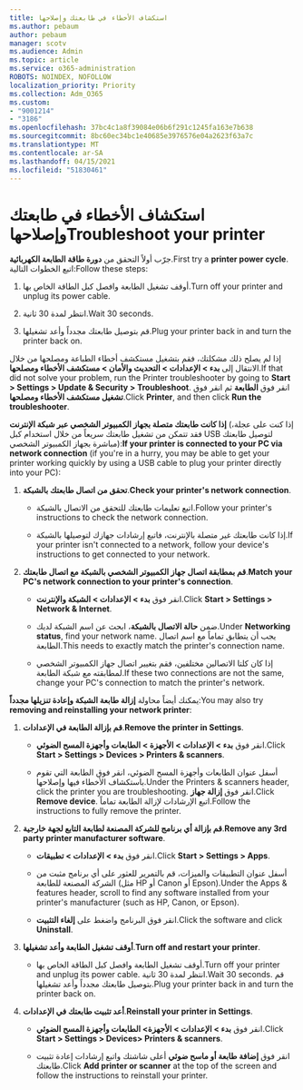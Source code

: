 ```yaml
---
title: استكشاف الأخطاء في طابعتك وإصلاحها
ms.author: pebaum
author: pebaum
manager: scotv
ms.audience: Admin
ms.topic: article
ms.service: o365-administration
ROBOTS: NOINDEX, NOFOLLOW
localization_priority: Priority
ms.collection: Adm_O365
ms.custom:
- "9001214"
- "3186"
ms.openlocfilehash: 37bc4c1a8f39084e06b6f291c1245fa163e7b638
ms.sourcegitcommit: 8bc60ec34bc1e40685e3976576e04a2623f63a7c
ms.translationtype: MT
ms.contentlocale: ar-SA
ms.lasthandoff: 04/15/2021
ms.locfileid: "51830461"
---
```

# <a name="troubleshoot-your-printer"></a><span data-ttu-id="d71bb-102">استكشاف الأخطاء في طابعتك وإصلاحها</span><span class="sxs-lookup"><span data-stu-id="d71bb-102">Troubleshoot your printer</span></span>

<span data-ttu-id="d71bb-103">جرّب أولاً التحقق من **دورة طاقة الطابعة الكهربائية**.</span><span class="sxs-lookup"><span data-stu-id="d71bb-103">First try a **printer power cycle**.</span></span> <span data-ttu-id="d71bb-104">اتبع الخطوات التالية:</span><span class="sxs-lookup"><span data-stu-id="d71bb-104">Follow these steps:</span></span>

1. <span data-ttu-id="d71bb-105">أوقف تشغيل الطابعة وافصل كبل الطاقة الخاص بها.</span><span class="sxs-lookup"><span data-stu-id="d71bb-105">Turn off your printer and unplug its power cable.</span></span>

2. <span data-ttu-id="d71bb-106">انتظر لمدة 30 ثانية.</span><span class="sxs-lookup"><span data-stu-id="d71bb-106">Wait 30 seconds.</span></span>

3. <span data-ttu-id="d71bb-107">قم بتوصيل طابعتك مجدداً وأعد تشغيلها.</span><span class="sxs-lookup"><span data-stu-id="d71bb-107">Plug your printer back in and turn the printer back on.</span></span>

<span data-ttu-id="d71bb-108">إذا لم يصلح ذلك مشكلتك، فقم بتشغيل مستكشف أخطاء الطباعة ومصلحها من خلال الانتقال إلى **بدء > الإعدادات > التحديث والأمان > مستكشف الأخطاء ومصلحها**.</span><span class="sxs-lookup"><span data-stu-id="d71bb-108">If that did not solve your problem, run the Printer troubleshooter by going to **Start > Settings > Update & Security > Troubleshoot**.</span></span> <span data-ttu-id="d71bb-109">انقر فوق **الطابعة** ثم انقر فوق **تشغيل مستكشف الأخطاء ومصلحها**.</span><span class="sxs-lookup"><span data-stu-id="d71bb-109">Click **Printer**, and then click **Run the troubleshooter**.</span></span>

<span data-ttu-id="d71bb-110">**إذا كانت طابعتك متصلة بجهاز الكمبيوتر الشخصي عبر شبكة الإنترنت** (إذا كنت على عجلة، فقد تتمكن من تشغيل طابعتك سريعاً من خلال استخدام كبل USB لتوصيل طابعتك مباشرة بجهاز الكمبيوتر الشخصي):</span><span class="sxs-lookup"><span data-stu-id="d71bb-110">**If your printer is connected to your PC via network connection** (if you're in a hurry, you may be able to get your printer working quickly by using a USB cable to plug your printer directly into your PC):</span></span>

1. <span data-ttu-id="d71bb-111">**تحقق من اتصال طابعتك بالشبكة**.</span><span class="sxs-lookup"><span data-stu-id="d71bb-111">**Check your printer's network connection**.</span></span>
    
    - <span data-ttu-id="d71bb-112">اتبع تعليمات طابعتك للتحقق من الاتصال بالشبكة.</span><span class="sxs-lookup"><span data-stu-id="d71bb-112">Follow your printer's instructions to check the network connection.</span></span>

    - <span data-ttu-id="d71bb-113">إذا كانت طابعتك غير متصلة بالإنترنت، فاتبع إرشادات جهازك لتوصيلها بالشبكة.</span><span class="sxs-lookup"><span data-stu-id="d71bb-113">If your printer isn't connected to a network, follow your device's instructions to get connected to your network.</span></span>

2. <span data-ttu-id="d71bb-114">**قم بمطابقة اتصال جهاز الكمبيوتر الشخصي بالشبكة مع اتصال طابعتك**.</span><span class="sxs-lookup"><span data-stu-id="d71bb-114">**Match your PC's network connection to your printer's connection**.</span></span>

    - <span data-ttu-id="d71bb-115">انقر فوق **بدء > الإعدادات > الشبكة والإنترنت**.</span><span class="sxs-lookup"><span data-stu-id="d71bb-115">Click **Start > Settings > Network & Internet**.</span></span>

    - <span data-ttu-id="d71bb-116">ضمن **حالة الاتصال بالشبكة**، ابحث عن اسم الشبكة لديك.</span><span class="sxs-lookup"><span data-stu-id="d71bb-116">Under **Networking status**, find your network name.</span></span> <span data-ttu-id="d71bb-117">يجب أن يتطابق تماماً مع اسم اتصال الطابعة.</span><span class="sxs-lookup"><span data-stu-id="d71bb-117">This needs to exactly match the printer's connection name.</span></span>

    - <span data-ttu-id="d71bb-118">إذا كان كلتا الاتصالين مختلفين، فقم بتغيير اتصال جهاز الكمبيوتر الشخصي لمطابقته مع شبكة الطابعة.</span><span class="sxs-lookup"><span data-stu-id="d71bb-118">If these two connections are not the same, change your PC's connection to match the printer's network.</span></span>

<span data-ttu-id="d71bb-119">يمكنك أيضاً محاولة **إزالة طابعة الشبكة وإعادة تنزيلها مجدداً**:</span><span class="sxs-lookup"><span data-stu-id="d71bb-119">You may also try **removing and reinstalling your network printer**:</span></span>

1. <span data-ttu-id="d71bb-120">**قم بإزالة الطابعة في الإعدادات**.</span><span class="sxs-lookup"><span data-stu-id="d71bb-120">**Remove the printer in Settings**.</span></span>

    - <span data-ttu-id="d71bb-121">انقر فوق **بدء > الإعدادات > الأجهزة > الطابعات وأجهزة المسح الضوئي**.</span><span class="sxs-lookup"><span data-stu-id="d71bb-121">Click **Start > Settings > Devices > Printers & scanners**.</span></span>

    - <span data-ttu-id="d71bb-122">أسفل عنوان الطابعات وأجهزة المسح الضوئي، انقر فوق الطابعة التي تقوم باستكشاف الأخطاء فيها وإصلاحها.</span><span class="sxs-lookup"><span data-stu-id="d71bb-122">Under the Printers & scanners header, click the printer you are troubleshooting.</span></span> <span data-ttu-id="d71bb-123">انقر فوق **إزالة جهاز**.</span><span class="sxs-lookup"><span data-stu-id="d71bb-123">Click **Remove device**.</span></span> <span data-ttu-id="d71bb-124">اتبع الإرشادات لإزالة الطابعة تماماً.</span><span class="sxs-lookup"><span data-stu-id="d71bb-124">Follow the instructions to fully remove the printer.</span></span>

2. <span data-ttu-id="d71bb-125">**قم بإزالة أي برنامج للشركة المصنعة لطابعة التابع لجهة خارجية**.</span><span class="sxs-lookup"><span data-stu-id="d71bb-125">**Remove any 3rd party printer manufacturer software**.</span></span>

    - <span data-ttu-id="d71bb-126">انقر فوق **بدء > الإعدادات > تطبيقات**.</span><span class="sxs-lookup"><span data-stu-id="d71bb-126">Click **Start > Settings > Apps**.</span></span>

    - <span data-ttu-id="d71bb-127">أسفل عنوان التطبيقات والميزات، قم بالتمرير للعثور على أي برنامج مثبت من الشركة المصنعة للطابعة (مثل HP أو Canon أو Epson).</span><span class="sxs-lookup"><span data-stu-id="d71bb-127">Under the Apps & features header, scroll to find any software installed from your printer's manufacturer (such as HP, Canon, or Epson).</span></span>

    - <span data-ttu-id="d71bb-128">انقر فوق البرنامج واضغط على **إلغاء التثبيت**.</span><span class="sxs-lookup"><span data-stu-id="d71bb-128">Click the software and click **Uninstall**.</span></span>

3. <span data-ttu-id="d71bb-129">**أوقف تشغيل الطابعة وأعد تشغيلها**.</span><span class="sxs-lookup"><span data-stu-id="d71bb-129">**Turn off and restart your printer**.</span></span>

    - <span data-ttu-id="d71bb-130">أوقف تشغيل الطابعة وافصل كبل الطاقة الخاص بها.</span><span class="sxs-lookup"><span data-stu-id="d71bb-130">Turn off your printer and unplug its power cable.</span></span> <span data-ttu-id="d71bb-131">انتظر لمدة 30 ثانية.</span><span class="sxs-lookup"><span data-stu-id="d71bb-131">Wait 30 seconds.</span></span> <span data-ttu-id="d71bb-132">قم بتوصيل طابعتك مجدداً وأعد تشغيلها.</span><span class="sxs-lookup"><span data-stu-id="d71bb-132">Plug your printer back in and turn the printer back on.</span></span>

4. <span data-ttu-id="d71bb-133">**أعد تثبيت طابعتك في الإعدادات**.</span><span class="sxs-lookup"><span data-stu-id="d71bb-133">**Reinstall your printer in Settings**.</span></span>

    - <span data-ttu-id="d71bb-134">انقر فوق **بدء > الإعدادات > الأجهزة> الطابعات وأجهزة المسح الضوئي**.</span><span class="sxs-lookup"><span data-stu-id="d71bb-134">Click **Start > Settings > Devices> Printers & scanners**.</span></span>
 
    - <span data-ttu-id="d71bb-135">انقر فوق **إضافة طابعة أو ماسح ضوئي** أعلى شاشتك واتبع إرشادات إعادة تثبيت طابعتك.</span><span class="sxs-lookup"><span data-stu-id="d71bb-135">Click **Add printer or scanner** at the top of the screen and follow the instructions to reinstall your printer.</span></span>
